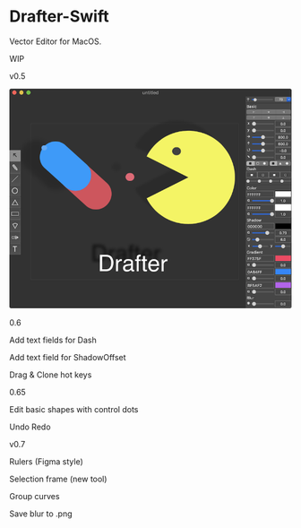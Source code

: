 # Drafter-Swift

Vector Editor for MacOS.

WIP

v0.5

![Screenshot](screenshot/screenshot1.png)

0.6

Add text fields for Dash

Add text field for ShadowOffset

Drag & Clone hot keys

0.65

Edit basic shapes with control dots

Undo Redo

v0.7

Rulers (Figma style)

Selection frame (new tool)

Group curves

Save blur to .png
